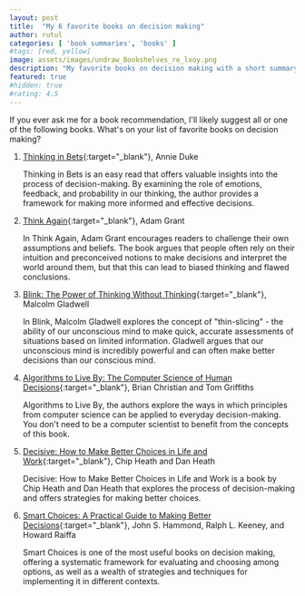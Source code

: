 ```yaml
---
layout: post
title:  "My 6 favorite books on decision making"
author: rutul
categories: [ 'book summaries', 'books' ]
#tags: [red, yellow]
image: assets/images/undraw_Bookshelves_re_lxoy.png
description: "My favorite books on decision making with a short summary"
featured: true
#hidden: true
#rating: 4.5
---
```


If you ever ask me for a book recommendation, I'll likely suggest all or one of the following books. What's on your list of favorite books on decision making?

1. [Thinking in Bets](https://amzn.to/3Vy3hqJ){:target="_blank"}, Annie Duke

    Thinking in Bets is an easy read that offers valuable insights into the process of decision-making. By examining the role of emotions, feedback, and probability in our thinking, the author provides a framework for making more informed and effective decisions.

2. [Think Again](https://amzn.to/3WR8GJX){:target="_blank"}, Adam Grant

    In Think Again, Adam Grant encourages readers to challenge their own assumptions and beliefs. The book argues that people often rely on their intuition and preconceived notions to make decisions and interpret the world around them, but that this can lead to biased thinking and flawed conclusions.

3. [Blink: The Power of Thinking Without Thinking](https://amzn.to/3Q3Dt3X){:target="_blank"}, Malcolm Gladwell

    In Blink, Malcolm Gladwell explores the concept of "thin-slicing" - the ability of our unconscious mind to make quick, accurate assessments of situations based on limited information. Gladwell argues that our unconscious mind is incredibly powerful and can often make better decisions than our conscious mind.

4. [Algorithms to Live By: The Computer Science of Human Decisions](https://amzn.to/3YV85J4){:target="_blank"}, Brian Christian and Tom Griffiths 

    Algorithms to Live By, the authors explore the ways in which principles from computer science can be applied to everyday decision-making. You don't need to be a computer scientist to benefit from the concepts of this book.

5. [Decisive: How to Make Better Choices in Life and Work](https://amzn.to/3Iay3lG){:target="_blank"}, Chip Heath and Dan Heath

    Decisive: How to Make Better Choices in Life and Work is a book by Chip Heath and Dan Heath that explores the process of decision-making and offers strategies for making better choices.

6. [Smart Choices: A Practical Guide to Making Better Decisions](https://amzn.to/3Q10KDC){:target="_blank"}, John S. Hammond, Ralph L. Keeney, and Howard Raiffa

    Smart Choices is one of the most useful books on decision making, offering a systematic framework for evaluating and choosing among options, as well as a wealth of strategies and techniques for implementing it in different contexts.


